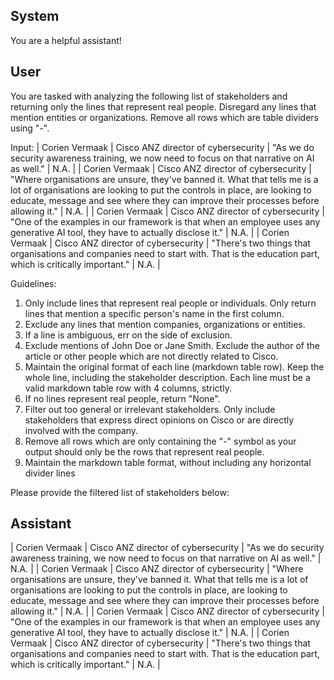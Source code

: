 ## System

You are a helpful assistant!

## User


You are tasked with analyzing the following list of stakeholders and returning only the lines that represent real people. Disregard any lines that mention entities or organizations. Remove all rows which are table dividers using "-".

Input:
| Corien Vermaak | Cisco ANZ director of cybersecurity | "As we do security awareness training, we now need to focus on that narrative on AI as well." | N.A. |
| Corien Vermaak | Cisco ANZ director of cybersecurity | "Where organisations are unsure, they've banned it. What that tells me is a lot of organisations are looking to put the controls in place, are looking to educate, message and see where they can improve their processes before allowing it." | N.A. |
| Corien Vermaak | Cisco ANZ director of cybersecurity | "One of the examples in our framework is that when an employee uses any generative AI tool, they have to actually disclose it." | N.A. |
| Corien Vermaak | Cisco ANZ director of cybersecurity | "There's two things that organisations and companies need to start with. That is the education part, which is critically important." | N.A. |

Guidelines:
1. Only include lines that represent real people or individuals. Only return lines that mention a specific person's name in the first column.
2. Exclude any lines that mention companies, organizations or entities.
3. If a line is ambiguous, err on the side of exclusion.
4. Exclude mentions of John Doe or Jane Smith. Exclude the author of the article or other people which are not directly related to Cisco.
5. Maintain the original format of each line (markdown table row). Keep the whole line, including the stakeholder description. Each line must be a valid markdown table row with 4 columns, strictly.
6. If no lines represent real people, return "None".
7. Filter out too general or irrelevant stakeholders. Only include stakeholders that express direct opinions on Cisco or are directly involved with the company.
8. Remove all rows which are only containing the "-" symbol as your output should only be the rows that represent real people.
9. Maintain the markdown table format, without including any horizontal divider lines

Please provide the filtered list of stakeholders below:
        

## Assistant

| Corien Vermaak | Cisco ANZ director of cybersecurity | "As we do security awareness training, we now need to focus on that narrative on AI as well." | N.A. |
| Corien Vermaak | Cisco ANZ director of cybersecurity | "Where organisations are unsure, they've banned it. What that tells me is a lot of organisations are looking to put the controls in place, are looking to educate, message and see where they can improve their processes before allowing it." | N.A. |
| Corien Vermaak | Cisco ANZ director of cybersecurity | "One of the examples in our framework is that when an employee uses any generative AI tool, they have to actually disclose it." | N.A. |
| Corien Vermaak | Cisco ANZ director of cybersecurity | "There's two things that organisations and companies need to start with. That is the education part, which is critically important." | N.A. |

